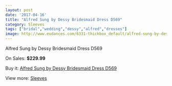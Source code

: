 ```yaml
---
layout: post
date: '2017-04-16'
title: "Alfred Sung by Dessy Bridesmaid Dress D569"
category: Sleeves
tags: ["bridal","wedding","dessy","alfred","dresses"]
image: http://www.eudances.com/6331-thickbox_default/alfred-sung-by-dessy-bridesmaid-dress-d569.jpg
---
```

Alfred Sung by Dessy Bridesmaid Dress D569

On Sales: **$229.99**
<a href="https://www.eudances.com/en/sleeves/2292-alfred-sung-by-dessy-bridesmaid-dress-d569.html"><amp-img layout="responsive" width="600" height="600" src="//www.eudances.com/6331-thickbox_default/alfred-sung-by-dessy-bridesmaid-dress-d569.jpg" alt="Alfred Sung by Dessy Bridesmaid Dress D569 0" /></a>
<a href="https://www.eudances.com/en/sleeves/2292-alfred-sung-by-dessy-bridesmaid-dress-d569.html"><amp-img layout="responsive" width="600" height="600" src="//www.eudances.com/6332-thickbox_default/alfred-sung-by-dessy-bridesmaid-dress-d569.jpg" alt="Alfred Sung by Dessy Bridesmaid Dress D569 1" /></a>

Buy it: [Alfred Sung by Dessy Bridesmaid Dress D569](https://www.eudances.com/en/sleeves/2292-alfred-sung-by-dessy-bridesmaid-dress-d569.html "Alfred Sung by Dessy Bridesmaid Dress D569")

View more: [Sleeves](https://www.eudances.com/en/26-sleeves "Sleeves")